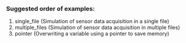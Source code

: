 ### Suggested order of examples:

1. single_file (Simulation of sensor data acquisition in a single file)
3. multiple_files (Simulation of sensor data acquisition in multiple files)
4. pointer (Overwriting a variable using a pointer to save memory)
